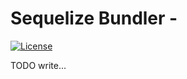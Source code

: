 # Sequelize Bundler -

[![License](https://img.shields.io/badge/License-BSD%203--Clause-blue.svg)](https://opensource.org/licenses/BSD-3-Clause)

TODO write...